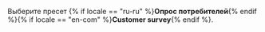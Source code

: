 Выберите пресет {% if locale == "ru-ru" %}**Опрос потребителей**{% endif %}{% if locale == "en-com" %}**Customer survey**{% endif %}.